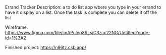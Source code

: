 Errand Tracker
Description: a to do list app wbere you type in your errand to have it display on a list. Once the task is complete you can delete it off the list

Wireframe: https://www.figma.com/file/imAPulep3RLsjC3zcc22NG/Untitled?node-id=1%3A2

Finished project: https://n66tz.csb.app/
